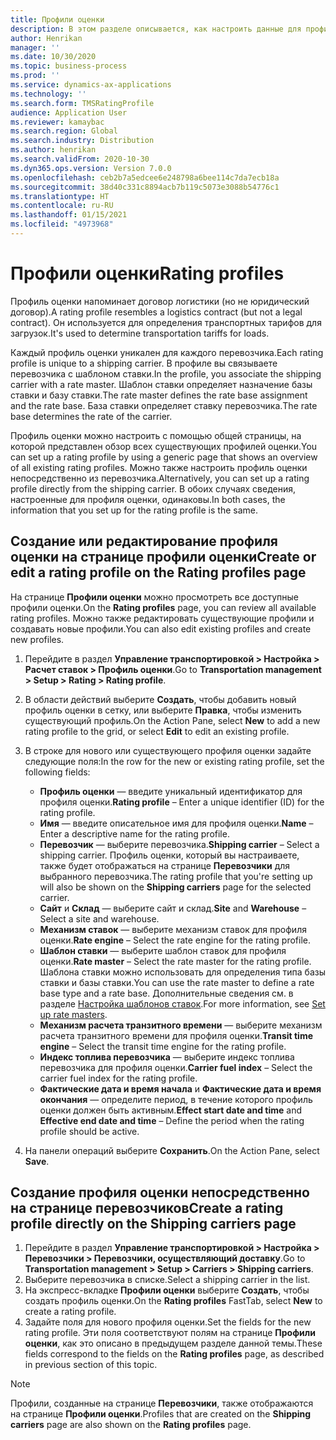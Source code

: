 ```yaml
---
title: Профили оценки
description: В этом разделе описывается, как настроить данные для профилей оценки.
author: Henrikan
manager: ''
ms.date: 10/30/2020
ms.topic: business-process
ms.prod: ''
ms.service: dynamics-ax-applications
ms.technology: ''
ms.search.form: TMSRatingProfile
audience: Application User
ms.reviewer: kamaybac
ms.search.region: Global
ms.search.industry: Distribution
ms.author: henrikan
ms.search.validFrom: 2020-10-30
ms.dyn365.ops.version: Version 7.0.0
ms.openlocfilehash: ceb2b7a5edcee6e248798a6bee114c7da7ecb18a
ms.sourcegitcommit: 38d40c331c8894acb7b119c5073e3088b54776c1
ms.translationtype: HT
ms.contentlocale: ru-RU
ms.lasthandoff: 01/15/2021
ms.locfileid: "4973968"
---
```

# <a name="rating-profiles"></a><span data-ttu-id="0b6e0-103">Профили оценки</span><span class="sxs-lookup"><span data-stu-id="0b6e0-103">Rating profiles</span></span>

<span data-ttu-id="0b6e0-104">Профиль оценки напоминает договор логистики (но не юридический договор).</span><span class="sxs-lookup"><span data-stu-id="0b6e0-104">A rating profile resembles a logistics contract (but not a legal contract).</span></span> <span data-ttu-id="0b6e0-105">Он используется для определения транспортных тарифов для загрузок.</span><span class="sxs-lookup"><span data-stu-id="0b6e0-105">It's used to determine transportation tariffs for loads.</span></span> 

<span data-ttu-id="0b6e0-106">Каждый профиль оценки уникален для каждого перевозчика.</span><span class="sxs-lookup"><span data-stu-id="0b6e0-106">Each rating profile is unique to a shipping carrier.</span></span> <span data-ttu-id="0b6e0-107">В профиле вы связываете перевозчика с шаблоном ставки.</span><span class="sxs-lookup"><span data-stu-id="0b6e0-107">In the profile, you associate the shipping carrier with a rate master.</span></span> <span data-ttu-id="0b6e0-108">Шаблон ставки определяет назначение базы ставки и базу ставки.</span><span class="sxs-lookup"><span data-stu-id="0b6e0-108">The rate master defines the rate base assignment and the rate base.</span></span> <span data-ttu-id="0b6e0-109">База ставки определяет ставку перевозчика.</span><span class="sxs-lookup"><span data-stu-id="0b6e0-109">The rate base determines the rate of the carrier.</span></span>

<span data-ttu-id="0b6e0-110">Профиль оценки можно настроить с помощью общей страницы, на которой представлен обзор всех существующих профилей оценки.</span><span class="sxs-lookup"><span data-stu-id="0b6e0-110">You can set up a rating profile by using a generic page that shows an overview of all existing rating profiles.</span></span> <span data-ttu-id="0b6e0-111">Можно также настроить профиль оценки непосредственно из перевозчика.</span><span class="sxs-lookup"><span data-stu-id="0b6e0-111">Alternatively, you can set up a rating profile directly from the shipping carrier.</span></span> <span data-ttu-id="0b6e0-112">В обоих случаях сведения, настроенные для профиля оценки, одинаковы.</span><span class="sxs-lookup"><span data-stu-id="0b6e0-112">In both cases, the information that you set up for the rating profile is the same.</span></span>

## <a name="create-or-edit-a-rating-profile-on-the-rating-profiles-page"></a><span data-ttu-id="0b6e0-113">Создание или редактирование профиля оценки на странице профили оценки</span><span class="sxs-lookup"><span data-stu-id="0b6e0-113">Create or edit a rating profile on the Rating profiles page</span></span>

<span data-ttu-id="0b6e0-114">На странице **Профили оценки** можно просмотреть все доступные профили оценки.</span><span class="sxs-lookup"><span data-stu-id="0b6e0-114">On the **Rating profiles** page, you can review all available rating profiles.</span></span> <span data-ttu-id="0b6e0-115">Можно также редактировать существующие профили и создавать новые профили.</span><span class="sxs-lookup"><span data-stu-id="0b6e0-115">You can also edit existing profiles and create new profiles.</span></span>

1. <span data-ttu-id="0b6e0-116">Перейдите в раздел **Управление транспортировкой \> Настройка \> Расчет ставок \> Профиль оценки**.</span><span class="sxs-lookup"><span data-stu-id="0b6e0-116">Go to **Transportation management \> Setup \> Rating \> Rating profile**.</span></span>
1. <span data-ttu-id="0b6e0-117">В области действий выберите **Создать**, чтобы добавить новый профиль оценки в сетку, или выберите **Правка**, чтобы изменить существующий профиль.</span><span class="sxs-lookup"><span data-stu-id="0b6e0-117">On the Action Pane, select **New** to add a new rating profile to the grid, or select **Edit** to edit an existing profile.</span></span>
1. <span data-ttu-id="0b6e0-118">В строке для нового или существующего профиля оценки задайте следующие поля:</span><span class="sxs-lookup"><span data-stu-id="0b6e0-118">In the row for the new or existing rating profile, set the following fields:</span></span>

    - <span data-ttu-id="0b6e0-119">**Профиль оценки** — введите уникальный идентификатор для профиля оценки.</span><span class="sxs-lookup"><span data-stu-id="0b6e0-119">**Rating profile** – Enter a unique identifier (ID) for the rating profile.</span></span>
    - <span data-ttu-id="0b6e0-120">**Имя** — введите описательное имя для профиля оценки.</span><span class="sxs-lookup"><span data-stu-id="0b6e0-120">**Name** – Enter a descriptive name for the rating profile.</span></span>
    - <span data-ttu-id="0b6e0-121">**Перевозчик** — выберите перевозчика.</span><span class="sxs-lookup"><span data-stu-id="0b6e0-121">**Shipping carrier** – Select a shipping carrier.</span></span> <span data-ttu-id="0b6e0-122">Профиль оценки, который вы настраиваете, также будет отображаться на странице **Перевозчики** для выбранного перевозчика.</span><span class="sxs-lookup"><span data-stu-id="0b6e0-122">The rating profile that you're setting up will also be shown on the **Shipping carriers** page for the selected carrier.</span></span>
    - <span data-ttu-id="0b6e0-123">**Сайт** и **Склад** — выберите сайт и склад.</span><span class="sxs-lookup"><span data-stu-id="0b6e0-123">**Site** and **Warehouse** – Select a site and warehouse.</span></span>
    - <span data-ttu-id="0b6e0-124">**Механизм ставок** — выберите механизм ставок для профиля оценки.</span><span class="sxs-lookup"><span data-stu-id="0b6e0-124">**Rate engine** – Select the rate engine for the rating profile.</span></span>
    - <span data-ttu-id="0b6e0-125">**Шаблон ставки** — выберите шаблон ставок для профиля оценки.</span><span class="sxs-lookup"><span data-stu-id="0b6e0-125">**Rate master** – Select the rate master for the rating profile.</span></span> <span data-ttu-id="0b6e0-126">Шаблона ставки можно использовать для определения типа базы ставки и базы ставки.</span><span class="sxs-lookup"><span data-stu-id="0b6e0-126">You can use the rate master to define a rate base type and a rate base.</span></span> <span data-ttu-id="0b6e0-127">Дополнительные сведения см. в разделе [Настройка шаблонов ставок](set-up-rate-masters.md).</span><span class="sxs-lookup"><span data-stu-id="0b6e0-127">For more information, see [Set up rate masters](set-up-rate-masters.md).</span></span>
    - <span data-ttu-id="0b6e0-128">**Механизм расчета транзитного времени** — выберите механизм расчета транзитного времени для профиля оценки.</span><span class="sxs-lookup"><span data-stu-id="0b6e0-128">**Transit time engine** – Select the transit time engine for the rating profile.</span></span>
    - <span data-ttu-id="0b6e0-129">**Индекс топлива перевозчика** — выберите индекс топлива перевозчика для профиля оценки.</span><span class="sxs-lookup"><span data-stu-id="0b6e0-129">**Carrier fuel index** – Select the carrier fuel index for the rating profile.</span></span>
    - <span data-ttu-id="0b6e0-130">**Фактические дата и время начала** и **Фактические дата и время окончания** — определите период, в течение которого профиль оценки должен быть активным.</span><span class="sxs-lookup"><span data-stu-id="0b6e0-130">**Effect start date and time** and **Effective end date and time** – Define the period when the rating profile should be active.</span></span>

1. <span data-ttu-id="0b6e0-131">На панели операций выберите **Сохранить**.</span><span class="sxs-lookup"><span data-stu-id="0b6e0-131">On the Action Pane, select **Save**.</span></span>

## <a name="create-a-rating-profile-directly-on-the-shipping-carriers-page"></a><span data-ttu-id="0b6e0-132">Создание профиля оценки непосредственно на странице перевозчиков</span><span class="sxs-lookup"><span data-stu-id="0b6e0-132">Create a rating profile directly on the Shipping carriers page</span></span>

1. <span data-ttu-id="0b6e0-133">Перейдите в раздел **Управление транспортировкой \> Настройка \> Перевозчики \> Перевозчики, осуществляющий доставку**.</span><span class="sxs-lookup"><span data-stu-id="0b6e0-133">Go to **Transportation management \> Setup \> Carriers \> Shipping carriers**.</span></span>
1. <span data-ttu-id="0b6e0-134">Выберите перевозчика в списке.</span><span class="sxs-lookup"><span data-stu-id="0b6e0-134">Select a shipping carrier in the list.</span></span>
1. <span data-ttu-id="0b6e0-135">На экспресс-вкладке **Профили оценки** выберите **Создать**, чтобы создать профиль оценки.</span><span class="sxs-lookup"><span data-stu-id="0b6e0-135">On the **Rating profiles** FastTab, select **New** to create a rating profile.</span></span>
1. <span data-ttu-id="0b6e0-136">Задайте поля для нового профиля оценки.</span><span class="sxs-lookup"><span data-stu-id="0b6e0-136">Set the fields for the new rating profile.</span></span> <span data-ttu-id="0b6e0-137">Эти поля соответствуют полям на странице **Профили оценки**, как это описано в предыдущем разделе данной темы.</span><span class="sxs-lookup"><span data-stu-id="0b6e0-137">These fields correspond to the fields on the **Rating profiles** page, as described in previous section of this topic.</span></span>

> [!NOTE]
> <span data-ttu-id="0b6e0-138">Профили, созданные на странице **Перевозчики**, также отображаются на странице **Профили оценки**.</span><span class="sxs-lookup"><span data-stu-id="0b6e0-138">Profiles that are created on the **Shipping carriers** page are also shown on the **Rating profiles** page.</span></span>
